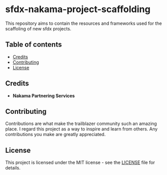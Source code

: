 # sfdx-nakama-project-scaffolding
This repository aims to contain the resources and frameworks used for the scaffoling of new sfdx projects.

## Table of contents

- [Credits](#credits)
- [Contributing](#contributing)
- [License](#license)

## Credits

- **Nakama Partnering Services**

## Contributing
Contributions are what make the trailblazer community such an amazing place. I regard this project as a way to inspire and learn from others. Any contributions you make are greatly appreciated.

## License
This project is licensed under the MIT license - see the [LICENSE](/LICENSE) file for details.